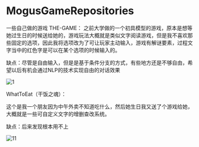 # MogusGameRepositories

 一些自己做的游戏
THE-GAME：
之前大学做的一个初具模型的游戏，原本是想等她过生日的时候送给她的，游戏玩法大概就是类似文字阅读游戏，但是我不喜欢那些固定的选项，因此我将选项改为了可让玩家主动输入，游戏有解谜要素，过程文字当中的红色字是可以在某个选项的时候输入的。

缺点：尽管是自由输入，但是是基于条件分支的方式，有些地方还是不够自由，希望以后有机会通过NLP的技术实现自由的对话效果

![1](F:\MogusGames\MogusGameRepositories\APK\THE-GAME\1.jpg)



WhatToEat（干饭之魂）：

这个是我一个朋友因为中午外卖不知道吃什么，然后她生日我又送了个游戏给她，大概就是一些可自定义文字的增删查改系统。

缺点：后来发现根本用不上

![11](F:\MogusGameRepositories\APK\WhatToEat\11.png)